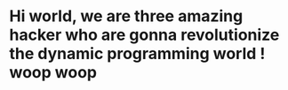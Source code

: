 # Hi world, we are three amazing hacker who are gonna revolutionize the dynamic programming world ! woop woop
